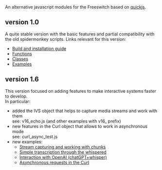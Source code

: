 <p>
    An alternative javascript modules for the Freeswitch based on <a href="https://bellard.org/quickjs/">quickjs</a>. <br>
</p>

## version 1.0
 A quite stable version with the basic features and partial compatibility with the old spidermonkey scripts.
 Links relevant for this version:
 - [Build and installation guide](https://github.com/akscf/mod_quickjs/blob/main/docs/installation_guide.pdf)
 - [Functions](https://github.com/akscf/mod_quickjs/blob/main/docs/builtin_functions_v10.pdf)
 - [Classes](https://github.com/akscf/mod_quickjs/blob/main/docs/builtin_classes_v10.pdf)
 - [Examples](examples/)

## version 1.6
This version focused on adding features to make interactive systems faster to develop.<br>
In particular: 
 - added the IVS object that helps to capture media streams and work with them <br>
   see: v16_echo.js (and other examples with v16_ prefix)
 - new features in the Curl object that allows to work in asynchronous mode <br>
   see: curl_async_test.js
 - new examples: <br>
    - [Stream capturing and working with chunks](https://github.com/akscf/mod_quickjs/blob/main/examples/v16_echo.js)
    - [Simple transcription through the whispered](https://github.com/akscf/mod_quickjs/blob/main/examples/v16_whisperd.js)
    - [Interaction with OpenAI (chatGPT+whisper)](https://github.com/akscf/mod_quickjs/blob/main/examples/v16_chatgpt.js)
    - [Asynchronous requests in the Curl](https://github.com/akscf/mod_quickjs/blob/main/examples/curl_async_test.js)
 

